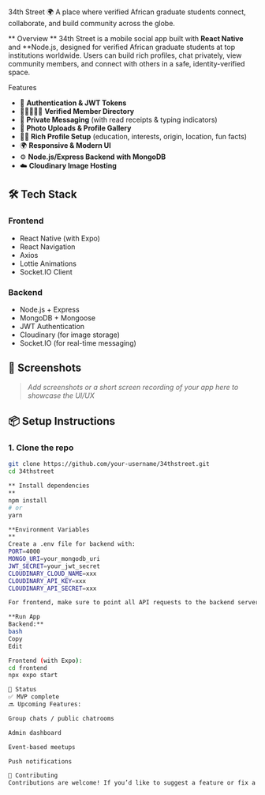  34th Street 🌍 
A place where verified African graduate students connect, collaborate, and build community across the globe.

** Overview
**
34th Street is a mobile social app built with **React Native** and **Node.js, designed for verified African graduate students at top institutions worldwide. Users can build rich profiles, chat privately, view community members, and connect with others in a safe, identity-verified space.

 Features

- 🔐 **Authentication & JWT Tokens**
- 🧑🏿‍🤝‍🧑🏽 **Verified Member Directory**
- 💬 **Private Messaging** (with read receipts & typing indicators)
- 📸 **Photo Uploads & Profile Gallery**
- ✍🏽 **Rich Profile Setup** (education, interests, origin, location, fun facts)
- 🌍 **Responsive & Modern UI**
- ⚙️ **Node.js/Express Backend with MongoDB**
- ☁️ **Cloudinary Image Hosting**

## 🛠️ Tech Stack

### Frontend
- React Native (with Expo)
- React Navigation
- Axios
- Lottie Animations
- Socket.IO Client

### Backend
- Node.js + Express
- MongoDB + Mongoose
- JWT Authentication
- Cloudinary (for image storage)
- Socket.IO (for real-time messaging)

## 📸 Screenshots

> _Add screenshots or a short screen recording of your app here to showcase the UI/UX_

## 📦 Setup Instructions

### 1. Clone the repo

```bash
git clone https://github.com/your-username/34thstreet.git
cd 34thstreet

** Install dependencies
**
npm install
# or
yarn

**Environment Variables
**
Create a .env file for backend with:
PORT=4000
MONGO_URI=your_mongodb_uri
JWT_SECRET=your_jwt_secret
CLOUDINARY_CLOUD_NAME=xxx
CLOUDINARY_API_KEY=xxx
CLOUDINARY_API_SECRET=xxx

For frontend, make sure to point all API requests to the backend server IP (e.g., http://192.168.0.169:4000).

**Run App
Backend:**
bash
Copy
Edit

Frontend (with Expo):
cd frontend
npx expo start

🧪 Status
✅ MVP complete
🔜 Upcoming Features:

Group chats / public chatrooms

Admin dashboard

Event-based meetups

Push notifications

🤝 Contributing
Contributions are welcome! If you’d like to suggest a feature or fix a bug, feel free to fork the repo and create a pull request.
